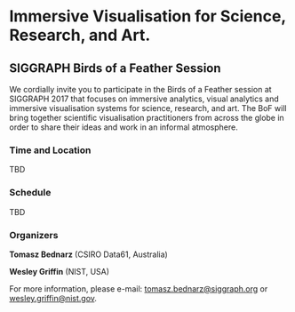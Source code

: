 # Immersive Visualisation for Science, Research, and Art.
## SIGGRAPH Birds of a Feather Session

We cordially invite you to participate in the Birds of a Feather session at
SIGGRAPH 2017 that focuses on immersive analytics, visual analytics and
immersive visualisation systems for science, research, and art. The BoF will
bring together scientific visualisation practitioners from across the globe in
order to share their ideas and work in an informal atmosphere.

### Time and Location

TBD

### Schedule

TBD

### Organizers

**Tomasz Bednarz** (CSIRO Data61, Australia)

**Wesley Griffin** (NIST, USA)

For more information, please e-mail:
[tomasz.bednarz@siggraph.org](mailto:tomasz.bednard@siggraph.org) or
[wesley.griffin@nist.gov](mailto:wesley.griffin@nist.gov).

